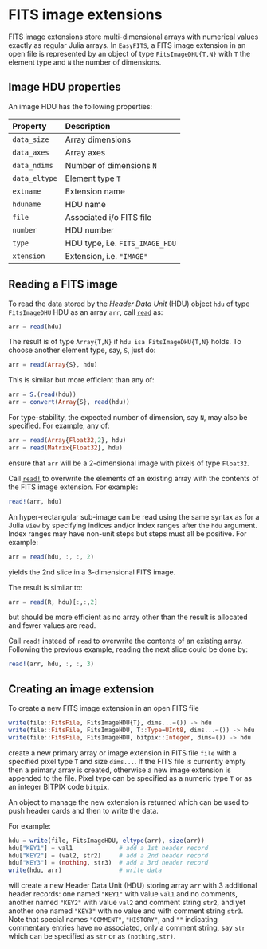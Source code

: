 # FITS image extensions

FITS image extensions store multi-dimensional arrays with numerical values
exactly as regular Julia arrays. In `EasyFITS`, a FITS image extension in an
open file is represented by an object of type `FitsImageDHU{T,N}` with `T` the
element type and `N` the number of dimensions.


## Image HDU properties

An image HDU has the following properties:

| Property      | Description                     |
|:--------------|:--------------------------------|
| `data_size`   | Array dimensions                |
| `data_axes`   | Array axes                      |
| `data_ndims`  | Number of dimensions `N`        |
| `data_eltype` | Element type `T`                |
| `extname`     | Extension name                  |
| `hduname`     | HDU name                        |
| `file`        | Associated i/o FITS file        |
| `number`      | HDU number                      |
| `type`        | HDU type, i.e. `FITS_IMAGE_HDU` |
| `xtension`    | Extension, i.e. `"IMAGE"`       |


## Reading a FITS image

To read the data stored by the *Header Data Unit* (HDU) object `hdu` of type
`FitsImageDHU` HDU as an array `arr`, call [`read`](@ref) as:

``` julia
arr = read(hdu)
```

The result is of type `Array{T,N}` if `hdu isa FitsImageDHU{T,N}` holds. To
choose another element type, say, `S`, just do:

``` julia
arr = read(Array{S}, hdu)
```

This is similar but more efficient than any of:

``` julia
arr = S.(read(hdu))
arr = convert(Array{S}, read(hdu))
```

For type-stability, the expected number of dimension, say `N`, may also be
specified. For example, any of:

``` julia
arr = read(Array{Float32,2}, hdu)
arr = read(Matrix{Float32}, hdu)
```

ensure that `arr` will be a 2-dimensional image with pixels of type `Float32`.

Call [`read!`](@ref) to overwrite the elements of an existing array with the
contents of the FITS image extension. For example:

``` julia
read!(arr, hdu)
```

An hyper-rectangular sub-image can be read using the same syntax as for a Julia
`view` by specifying indices and/or index ranges after the `hdu` argument.
Index ranges may have non-unit steps but steps must all be positive. For
example:

``` julia
arr = read(hdu, :, :, 2)
```

yields the 2nd slice in a 3-dimensional FITS image.

The result is similar to:

``` julia
arr = read(R, hdu)[:,:,2]
```

but should be more efficient as no array other than the result is allocated and
fewer values are read.

Call `read!` instead of `read` to overwrite the contents of an existing array.
Following the previous example, reading the next slice could be done by:

``` julia
read!(arr, hdu, :, :, 3)
```


## Creating an image extension

To create a new FITS image extension in an open FITS file

``` julia
write(file::FitsFile, FitsImageHDU{T}, dims...=()) -> hdu
write(file::FitsFile, FitsImageHDU, T::Type=UInt8, dims...=()) -> hdu
write(file::FitsFile, FitsImageHDU, bitpix::Integer, dims=()) -> hdu
```

create a new primary array or image extension in FITS file `file` with a
specified pixel type `T` and size `dims...`. If the FITS file is currently
empty then a primary array is created, otherwise a new image extension is
appended to the file. Pixel type can be specified as a numeric type `T` or as
an integer BITPIX code `bitpix`.

An object to manage the new extension is returned which can be used to push
header cards and then to write the data.

For example:

``` julia
hdu = write(file, FitsImageHDU, eltype(arr), size(arr))
hdu["KEY1"] = val1             # add a 1st header record
hdu["KEY2"] = (val2, str2)     # add a 2nd header record
hdu["KEY3"] = (nothing, str3)  # add a 3rd header record
write(hdu, arr)                # write data
```

will create a new Header Data Unit (HDU) storing array `arr` with 3 additional
header records: one named `"KEY1"` with value `val1` and no comments, another
named `"KEY2"` with value `val2` and comment string `str2`, and yet another one
named `"KEY3"` with no value and with comment string `str3`. Note that special
names `"COMMENT"`, `"HISTORY"`, and `""` indicating commentary entries have no
associated, only a comment string, say `str` which can be specified as `str` or
as `(nothing,str)`.
